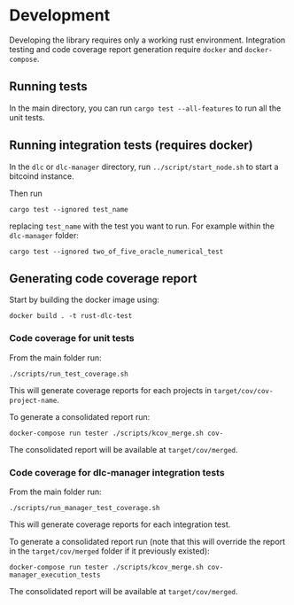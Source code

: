 # Development

Developing the library requires only a working rust environment.
Integration testing and code coverage report generation require `docker` and `docker-compose`.

## Running tests

In the main directory, you can run `cargo test --all-features` to run all the unit tests.

## Running integration tests (requires docker)

In the `dlc` or `dlc-manager` directory, run `../script/start_node.sh` to start a bitcoind instance.

Then run
```
cargo test --ignored test_name
```
replacing `test_name` with the test you want to run.
For example within the `dlc-manager` folder:
```
cargo test --ignored two_of_five_oracle_numerical_test
```

## Generating code coverage report

Start by building the docker image using:
```
docker build . -t rust-dlc-test
```

### Code coverage for unit tests

From the main folder run:
```
./scripts/run_test_coverage.sh
```

This will generate coverage reports for each projects in `target/cov/cov-project-name`.

To generate a consolidated report run:
```
docker-compose run tester ./scripts/kcov_merge.sh cov-
```

The consolidated report will be available at `target/cov/merged`.

### Code coverage for dlc-manager integration tests

From the main folder run:
```
./scripts/run_manager_test_coverage.sh
```

This will generate coverage reports for each integration test.

To generate a consolidated report run (note that this will override the report in the `target/cov/merged` folder if it previously existed):
```
docker-compose run tester ./scripts/kcov_merge.sh cov-manager_execution_tests
```

The consolidated report will be available at `target/cov/merged`.
